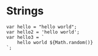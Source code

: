 # Strings

```
var hello = "hello world";
var hello2 = 'hello world';
var hello3 = `
	hello world ${Math.random()}
`;
```
